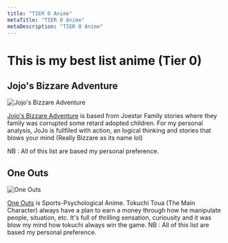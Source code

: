 ```yaml
---
title: "TIER 0 Anime"
metaTitle: "TIER 0 Anime"
metaDescription: "TIER 0 Anime"
---
```

# This is my best list anime (Tier 0)
## Jojo's Bizzare Adventure
![Jojo's Bizzare Adventure](https://cdn.myanimelist.net/images/anime/3/40409.jpg "Jojo's Bizzare Adventure")

[Jojo's Bizzare Adventure](https://myanimelist.net/anime/14719/JoJo_no_Kimyou_na_Bouken_TV) is based from Joestar Family stories where they family was corrupted some retard adopted children.
For my personal analysis, JoJo is fullfiled with action, an logical thinking and stories that blows your mind (Really Bizzare as its name lol)

NB : All of this list are based my personal preference.

## One Outs
![One Outs](https://cdn.myanimelist.net/images/anime/13/22669.jpg "One Outs")

[One Outs](https://myanimelist.net/anime/5040/One_Outs) is Sports-Psychological Anime. Tokuchi Toua (The Main Character) always have a plan to earn a money through how he manipulate people, situation, etc.
It's full of thrilling sensation, curiousity and it was blow my mind how tokuchi always win the game.
NB : All of this list are based my personal preference.
